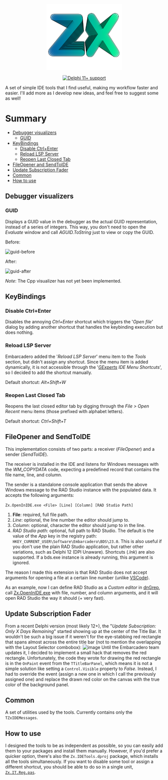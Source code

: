 <p align="center"><img src="Resources/Logo/ZX-dark.svg" alt="Logo" height="210" width="240" /></p>
<p align="center"><a href="#compatibility"><img src="https://img.shields.io/static/v1?label=RAD%20Studio&message=11%2B&color=silver&style=flat&logo=delphi&logoColor=white" alt="Delphi 11+ support" /></a></p>

A set of simple IDE tools that I find useful, making my workflow faster and easier. I'll add more as I develop new ideas, and feel free to suggest some as well!

# Summary

- [Debugger visualizers](#debugger-visualizers)
  - [GUID](#guid)
- [KeyBindings](#keybindings)
  - [Disable Ctrl+Enter](#disable-ctrlenter)
  - [Reload LSP Server](#reload-lsp-server)
  - [Reopen Last Closed Tab](#reopen-last-closed-tab)
- [FileOpener and SendToIDE](#fileopener-and-sendtoide)
- [Update Subscription Fader](#update-subscription-fader)
- [Common](#common)
- [How to use](#how-to-use)

## Debugger visualizers

### GUID

Displays a GUID value in the debugger as the actual GUID representation, instead of a series of integers. This way, you don't need to open the _Evaluate_ window and call _AGUID.ToString_ just to view or copy the GUID.

Before:

![guid-before](https://github.com/user-attachments/assets/75cc004a-07ed-4988-bca0-ca423aa2a4b1)

After:

![guid-after](https://github.com/user-attachments/assets/329ba8b9-cb70-4d84-bfe6-3d7acc4c6726)


*Note*: The Cpp visualizer has not yet been implemented.

## KeyBindings

### Disable Ctrl+Enter

Disables the annoying *Ctrl+Enter* shortcut which triggers the '*Open file*' dialog by adding another shortcut that handles the keybinding execution but does nothing.

### Reload LSP Server

Embarcadero added the '*Reload LSP Server*' menu item to the *Tools* section, but didn't assign any shortcut. Since the menu item is added dynamically, it is not accessible through the '*[GExperts](https://blog.dummzeuch.de/experimental-gexperts-version/) IDE Menu Shortcuts*', so I decided to add the shortcut manually.

Default shortcut: *Alt+Shift+W*

### Reopen Last Closed Tab

Reopens the last closed editor tab by digging through the _File > Open Recent_ menu items (those prefixed with alphabet letters). 

Default shortcut: *Ctrl+Shift+T*

## FileOpener and SendToIDE

This implementation consists of two parts: a receiver (_FileOpener_) and a sender (_SendToIDE_).

The receiver is installed in the IDE and listens for Windows messages with the _WM_COPYDATA_ code, expecting a predefined record that contains the file name, line, and column.

The sender is a standalone console application that sends the above Windows message to the RAD Studio instance with the populated data. It accepts the following arguments:

```Zx.OpenInIDE.exe <File> [Line] [Column] [RAD Studio Path]```

1. **File**: required, full file path.
2. *Line*: optional, the line number the editor should jump to.
3. *Column*: optional, character the editor should jump to in the line.
4. *RAD Studio path*: optional, full path to RAD Studio. The default is the value of the *App* key in the registry path: `HKEY_CURRENT_USER\Software\Embarcadero\BDS\23.0`. This is also useful if you don't use the plain RAD Studio application, but rather other variations, such as Delphi 12 (DPI Unaware). Shortcuts (_.lnk_) are also supported. If a bds.exe instance is already running, this argument is ignored.

The reason I made this extension is that RAD Studio does not accept arguments for opening a file at a certain line number (unlike [VSCode](https://code.visualstudio.com/docs/configure/command-line#_opening-files-and-folders)). 

As an example, now I can define RAD Studio as a _Custom editor_ in [dnGrep](https://github.com/dnGrep/dnGrep), call [Zx.OpenInIDE.exe](bin/Zx.OpenInIDE.exe) with file, number, and column arguments, and it will open RAD Studio the way it should (+ very fast).

## Update Subscription Fader

From a recent Delphi version (most likely 12+), the "_Update Subscription: Only X Days Remaining_" started showing up at the center of the Title Bar. It wouldn't be such a big issue if it weren't for the eye-stabbing red rectangle that spans almost across the entire title bar (not to mention the overlapping with the Layout Selector combobox):
 <img width="1919" height="30" alt="image" src="https://github.com/user-attachments/assets/3cc0d347-3a03-4450-9c67-77eed0bf0074" />
Until the Embarcadero team updates it, I decided to implement a small hack that removes the red rectangle. Unfortunately, the code they wrote for drawing the red rectangle is in the `OnPaint` event from the `TTitleBarPanel`, which means it is not a simple solution like setting a `Control.Visible` property to _False_. Instead, I had to override the event (assign a new one in which I call the previously assigned one) and replace the drawn red color on the canvas with the true color of the background panel.

## Common

A set of utilities used by the tools. Currently contains only the `TZxIDEMessages`.

## How to use

I designed the tools to be as independent as possible, so you can easily add them to your packages and install them manually. However, if you'd prefer a quicker option, there's also the `Zx.IDETools.dproj` package, which installs all the tools simultaneously. If you want to disable some tool or assign a different shortcut, you should be able to do so in a single unit, [`Zx.IT.Reg.pas`](Source/Zx.IT.Reg.pas).
